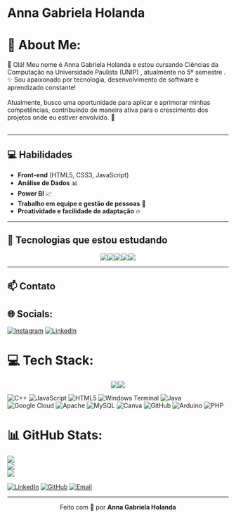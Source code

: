 # Anna Gabriela Holanda

# 💫 About Me:
🎀 Olá! Meu nome é Anna Gabriela Holanda e estou cursando Ciências da Computação na Universidade Paulista (UNIP) , atualmente no 5º semestre .<br>✨ Sou apaixonado por tecnologia, desenvolvimento de software e aprendizado constante!<br><br>Atualmente, busco uma oportunidade para aplicar e aprimorar minhas competências, contribuindo de maneira ativa para o crescimento dos projetos onde eu estiver envolvido. 🚀<br><br>


---

## 💻 Habilidades

- **Front-end** (HTML5, CSS3, JavaScript)
- **Análise de Dados** 📊
- **Power BI** 📈
- **Trabalho em equipe e gestão de pessoas** 🤝
- **Proatividade e facilidade de adaptação** 🔥

---

## 🚀 Tecnologias que estou estudando

<div style="display: flex; justify-content: center;">
  <img src="https://img.shields.io/badge/HTML5-f26d6d?style=for-the-badge&logo=html5&logoColor=fff" />
  <img src="https://img.shields.io/badge/CSS3-88c0d0?style=for-the-badge&logo=css3&logoColor=fff" />
  <img src="https://img.shields.io/badge/JavaScript-f7df1e?style=for-the-badge&logo=javascript&logoColor=000" />
  <img src="https://img.shields.io/badge/Python-4B8BBE?style=for-the-badge&logo=python&logoColor=fff" />
  <img src="https://img.shields.io/badge/PowerBI-F2C811?style=for-the-badge&logo=powerbi&logoColor=000" />
</div>

---

## 📫 Contato




## 🌐 Socials:
[![Instagram](https://img.shields.io/badge/Instagram-%23E4405F.svg?logo=Instagram&logoColor=white)](https://instagram.com/Anna.gabriela.holanda) [![LinkedIn](https://img.shields.io/badge/LinkedIn-%230077B5.svg?logo=linkedin&logoColor=white)](https://linkedin.com/in/https://www.linkedin.com/in/anna-gabriela-holanda/) 

# 💻 Tech Stack:
<div style="display: flex; justify-content: center;">
<img src="https://img.shields.io/badge/Python-4B8BBE?style=for-the-badge&logo=python&logoColor=fff" />
  <img src="https://img.shields.io/badge/PowerBI-F2C811?style=for-the-badge&logo=powerbi&logoColor=000" />
  </div>
  
![C++](https://img.shields.io/badge/c++-%2300599C.svg?style=for-the-badge&logo=c%2B%2B&logoColor=white) ![JavaScript](https://img.shields.io/badge/javascript-%23323330.svg?style=for-the-badge&logo=javascript&logoColor=%23F7DF1E) ![HTML5](https://img.shields.io/badge/html5-%23E34F26.svg?style=for-the-badge&logo=html5&logoColor=white) ![Windows Terminal](https://img.shields.io/badge/Windows%20Terminal-%234D4D4D.svg?style=for-the-badge&logo=windows-terminal&logoColor=white) ![Java](https://img.shields.io/badge/java-%23ED8B00.svg?style=for-the-badge&logo=openjdk&logoColor=white) ![Google Cloud](https://img.shields.io/badge/GoogleCloud-%234285F4.svg?style=for-the-badge&logo=google-cloud&logoColor=white) ![Apache](https://img.shields.io/badge/apache-%23D42029.svg?style=for-the-badge&logo=apache&logoColor=white) ![MySQL](https://img.shields.io/badge/mysql-4479A1.svg?style=for-the-badge&logo=mysql&logoColor=white) ![Canva](https://img.shields.io/badge/Canva-%2300C4CC.svg?style=for-the-badge&logo=Canva&logoColor=white) ![GitHub](https://img.shields.io/badge/github-%23121011.svg?style=for-the-badge&logo=github&logoColor=white) ![Arduino](https://img.shields.io/badge/-Arduino-00979D?style=for-the-badge&logo=Arduino&logoColor=white) ![PHP](https://img.shields.io/badge/php-%23777BB4.svg?style=for-the-badge&logo=php&logoColor=white)
# 📊 GitHub Stats:
![](https://github-readme-stats.vercel.app/api?username=kiwny&theme=dark&hide_border=false&include_all_commits=false&count_private=false)<br/>
![](https://nirzak-streak-stats.vercel.app/?user=kiwny&theme=dark&hide_border=false)<br/>
![](https://github-readme-stats.vercel.app/api/top-langs/?username=kiwny&theme=dark&hide_border=false&include_all_commits=false&count_private=false&layout=compact)

<!-- Proudly created with GPRM ( https://gprm.itsvg.in ) -->

[![LinkedIn](https://img.shields.io/badge/-LinkedIn-0e76a8?style=for-the-badge&logo=linkedin&logoColor=white)](https://linkedin.com/in/annagabrielaholanda)
[![GitHub](https://img.shields.io/badge/-GitHub-111?style=for-the-badge&logo=github&logoColor=white)](https://github.com/annagabrielaholanda)
[![Email](https://img.shields.io/badge/-Email-d14836?style=for-the-badge&logo=gmail&logoColor=white)](mailto:seuemail@email.com)

---

<p align="center">
  Feito com 💖 por <strong>Anna Gabriela Holanda</strong>
</p>
